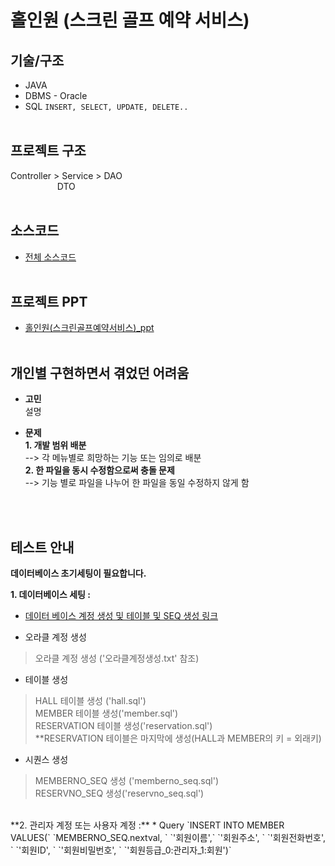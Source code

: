 # 홀인원 (스크린 골프 예약 서비스)
## 기술/구조
* JAVA 
* DBMS - Oracle
* SQL
    `INSERT, SELECT, UPDATE, DELETE..`
<br><br>

## 프로젝트 구조
Controller > Service > DAO
<br>&nbsp;&nbsp;&nbsp;&nbsp;&nbsp;&nbsp;&nbsp;&nbsp;&nbsp;&nbsp;&nbsp;&nbsp;&nbsp;&nbsp;&nbsp;&nbsp;&nbsp;&nbsp;&nbsp;DTO
<br><br>

## 소스코드 
* [전체 소스코드](https://github.com/HS0430/miniProject)
<br><br>

## 프로젝트 PPT 
* [홀인원(스크린골프예약서비스)_ppt](https://docs.google.com/presentation/d/1q1pshaego0XhFUD0TwTGYZd-mw4B8lcc/edit?usp=sharing&ouid=103852431009940089839&rtpof=true&sd=true)
<br><br>

## 개인별 구현하면서 겪었던 어려움 
* **고민** <br>
설명<br>

* **문제** <br>
<b>1. 개발 범위 배분<br></b>
--> 각 메뉴별로 희망하는 기능 또는 임의로 배분<br>
<b>2. 한 파일을 동시 수정함으로써 충돌 문제<br></b>
--> 기능 별로 파일을 나누어 한 파일을 동일 수정하지 않게 함
<br>
<br>



## 테스트 안내 
**데이터베이스 초기세팅이 필요합니다.** 

**1. 데이터베이스 세팅 :**
* [데이터 베이스 계정 생성 및 테이블 및 SEQ 생성 링크](https://github.com/HS0430/miniProject/tree/main/sql)

* 오라클 계정 생성
>오라클 계정 생성 ('오라클계정생성.txt' 참조)

* 테이블 생성
> HALL 테이블 생성 ('hall.sql') <br>
> MEMBER 테이블 생성('member.sql') <br>
> RESERVATION 테이블 생성('reservation.sql')<br>
**RESERVATION 테이블은 마지막에 생성(HALL과 MEMBER의 키 = 외래키)<br>

* 시퀀스 생성
> MEMBERNO_SEQ 생성 ('memberno_seq.sql') <br>
> RESERVNO_SEQ 생성('reservno_seq.sql') <br>

<br>
**2. 관리자 계정 또는 사용자 계정 :** 
* Query 
`INSERT INTO MEMBER VALUES(`
`MEMBERNO_SEQ.nextval, `
`'회원이름',`
`'회원주소', `
`'회원전화번호', `
`'회원ID', `
`'회원비밀번호', `
`'회원등급_0:관리자_1:회원')`
<br><br>

